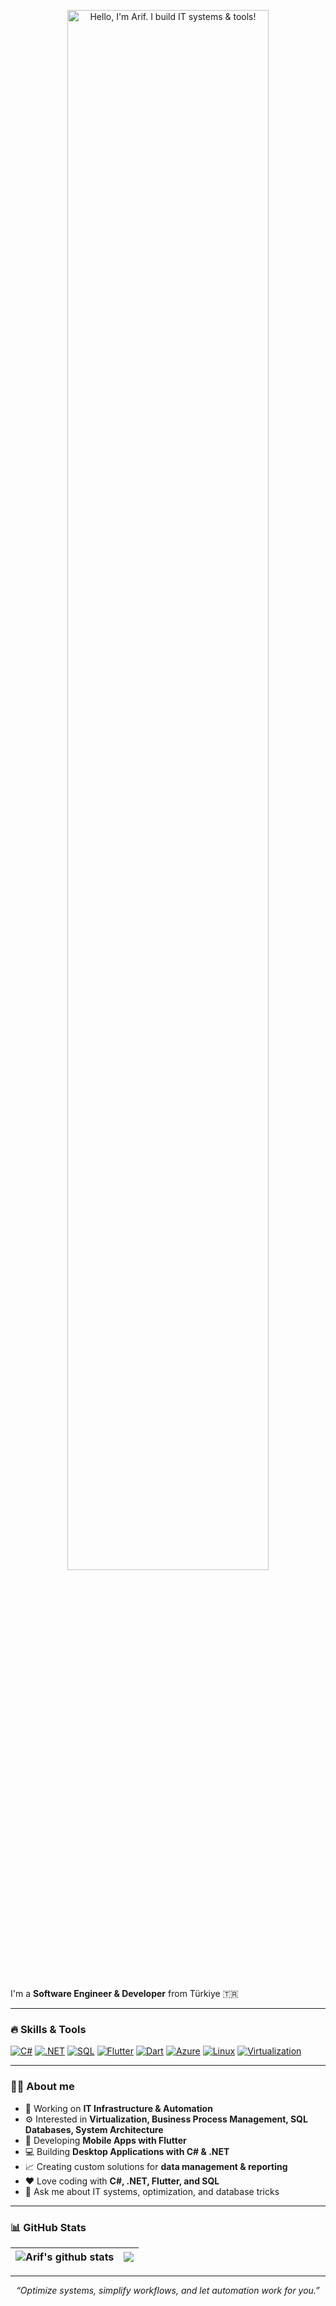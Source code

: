 <p align="center">
  <img width="80%" alt="Hello, I'm Arif. I build IT systems & tools!" src="https://capsule-render.vercel.app/api?type=waving&color=0:0f0c29,100:302b63&height=200&section=header&text=Hello!%20I'm%20Arif&fontSize=40&fontColor=ffffff" />
</p>

<br />

I'm a **Software Engineer & Developer** from Türkiye 🇹🇷  

---

### 🔥 Skills & Tools

[![C#](https://img.shields.io/badge/C%23-239120?style=for-the-badge&logo=c-sharp&logoColor=white)](https://learn.microsoft.com/en-us/dotnet/csharp/)
[![.NET](https://img.shields.io/badge/.NET-512BD4?style=for-the-badge&logo=dotnet&logoColor=white)](https://dotnet.microsoft.com/)
[![SQL](https://img.shields.io/badge/SQL-336791?style=for-the-badge&logo=postgresql&logoColor=white)](https://www.iso.org/standard/63555.html)
[![Flutter](https://img.shields.io/badge/Flutter-02569B?style=for-the-badge&logo=flutter&logoColor=white)](https://flutter.dev/)
[![Dart](https://img.shields.io/badge/Dart-0175C2?style=for-the-badge&logo=dart&logoColor=white)](https://dart.dev/)
[![Azure](https://img.shields.io/badge/Azure-0078D4?style=for-the-badge&logo=microsoftazure&logoColor=white)](https://azure.microsoft.com/)
[![Linux](https://img.shields.io/badge/Linux-FCC624?style=for-the-badge&logo=linux&logoColor=black)](https://www.linux.org/)
[![Virtualization](https://img.shields.io/badge/Virtualization-008080?style=for-the-badge&logo=vmware&logoColor=white)](https://www.vmware.com/)

---

### 👨‍💻 About me

- 💼 Working on **IT Infrastructure & Automation**  
- ⚙️ Interested in **Virtualization, Business Process Management, SQL Databases, System Architecture**  
- 📱 Developing **Mobile Apps with Flutter**  
- 💻 Building **Desktop Applications with C# & .NET**  
- 📈 Creating custom solutions for **data management & reporting**  
- ❤️ Love coding with **C#, .NET, Flutter, and SQL**  
- 💬 Ask me about IT systems, optimization, and database tricks  

---

### 📊 GitHub Stats

| <img align="center" src="https://github-readme-stats.vercel.app/api?username=yarciarif&show_icons=true&include_all_commits=true&theme=tokyonight&hide_border=true" alt="Arif's github stats" /> | <img align="center" src="https://github-readme-stats.vercel.app/api/top-langs/?username=yarciarif&layout=compact&theme=tokyonight&hide_border=true" /> |
| ------------- | ------------- |

---

<p align="center">
  <i>“Optimize systems, simplify workflows, and let automation work for you.”</i>
</p>
